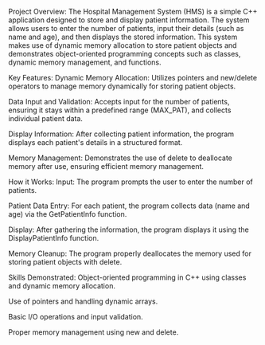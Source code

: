 Project Overview:
The Hospital Management System (HMS) is a simple C++ application designed to store and display patient information. The system allows users to enter the number of patients, input their details (such as name and age), and then displays the stored information. This system makes use of dynamic memory allocation to store patient objects and demonstrates object-oriented programming concepts such as classes, dynamic memory management, and functions.

Key Features:
Dynamic Memory Allocation: Utilizes pointers and new/delete operators to manage memory dynamically for storing patient objects.

Data Input and Validation: Accepts input for the number of patients, ensuring it stays within a predefined range (MAX_PAT), and collects individual patient data.

Display Information: After collecting patient information, the program displays each patient's details in a structured format.

Memory Management: Demonstrates the use of delete to deallocate memory after use, ensuring efficient memory management.

How it Works:
Input: The program prompts the user to enter the number of patients.

Patient Data Entry: For each patient, the program collects data (name and age) via the GetPatientInfo function.

Display: After gathering the information, the program displays it using the DisplayPatientInfo function.

Memory Cleanup: The program properly deallocates the memory used for storing patient objects with delete.

Skills Demonstrated:
Object-oriented programming in C++ using classes and dynamic memory allocation.

Use of pointers and handling dynamic arrays.

Basic I/O operations and input validation.

Proper memory management using new and delete.
